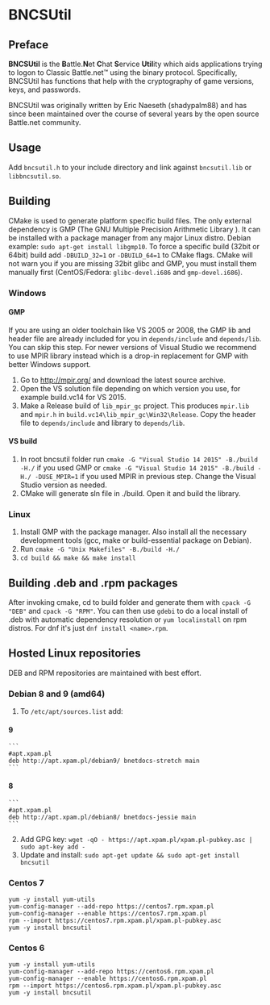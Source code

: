 # BNCSUtil
## Preface
**BNCSUtil** is the **B**attle.**N**et **C**hat **S**ervice **Util**ity which
aids applications trying to logon to Classic Battle.net&trade; using the binary
protocol. Specifically, BNCSUtil has functions that help with the cryptography
of game versions, keys, and passwords.

BNCSUtil was originally written by Eric Naeseth (shadypalm88) and has since
been maintained over the course of several years by the open source Battle.net community.

## Usage
Add `bncsutil.h` to your include directory and link against `bncsutil.lib` or `libbncsutil.so`.

## Building
CMake is used to generate platform specific build files. The only external dependency is GMP (The GNU Multiple Precision Arithmetic Library ).
It can be installed with a package manager from any major Linux distro. Debian example: `sudo apt-get install libgmp10`. To force a specific build (32bit or 64bit) build add `-DBUILD_32=1` or `-DBUILD_64=1` to CMake flags. CMake will not warn you if you are missing 32bit glibc and GMP, you must install them manually first (CentOS/Fedora: `glibc-devel.i686` and `gmp-devel.i686`).

### Windows

#### GMP
If you are using an older toolchain like VS 2005 or 2008, the GMP lib and header file are already included for you in `depends/include` and `depends/lib`. You can skip this step.
For newer versions of Visual Studio we recommend to use MPIR library instead which is a drop-in replacement for GMP with better Windows support.
 1. Go to http://mpir.org/ and download the latest source archive.
 2. Open the VS solution file depending on which version you use, for example build.vc14 for VS 2015.
 3. Make a Release build of `lib_mpir_gc` project. This produces `mpir.lib` and `mpir.h` in `build.vc14\lib_mpir_gc\Win32\Release`. Copy the header file to `depends/include` and library to `depends/lib`.

#### VS build
 1. In root bncsutil folder run `cmake -G "Visual Studio 14 2015" -B./build -H./` if you used GMP or `cmake -G "Visual Studio 14 2015" -B./build -H./ -DUSE_MPIR=1`  if you used MPIR in previous step. Change the Visual Studio version as needed.
 2. CMake will generate sln file in ./build. Open it and build the library.

### Linux
 1. Install GMP with the package manager. Also install all the necessary development tools (gcc, make or build-essential package on Debian).
 2. Run `cmake -G "Unix Makefiles" -B./build -H./`
 3. `cd build && make && make install`

## Building .deb and .rpm packages
After invoking cmake, cd to build folder and generate them with `cpack -G "DEB"` and `cpack -G "RPM"`.
You can then use `gdebi` to do a local install of .deb with automatic dependency resolution or `yum localinstall` on rpm distros. For dnf it's just `dnf install <name>.rpm`.

## Hosted Linux repositories
DEB and RPM repositories are maintained with best effort.

### Debian 8 and 9 (amd64)
 1. To `/etc/apt/sources.list` add:

#### 9
    ```
    #apt.xpam.pl
    deb http://apt.xpam.pl/debian9/ bnetdocs-stretch main
    ```
#### 8
    ```
    #apt.xpam.pl
    deb http://apt.xpam.pl/debian8/ bnetdocs-jessie main
    ```

 2. Add GPG key: `wget -qO - https://apt.xpam.pl/xpam.pl-pubkey.asc | sudo apt-key add -`
 3. Update and install: `sudo apt-get update && sudo apt-get install bncsutil`


### Centos 7
```
yum -y install yum-utils
yum-config-manager --add-repo https://centos7.rpm.xpam.pl
yum-config-manager --enable https://centos7.rpm.xpam.pl
rpm --import https://centos7.rpm.xpam.pl/xpam.pl-pubkey.asc
yum -y install bncsutil
```
### Centos 6
```
yum -y install yum-utils
yum-config-manager --add-repo https://centos6.rpm.xpam.pl
yum-config-manager --enable https://centos6.rpm.xpam.pl
rpm --import https://centos6.rpm.xpam.pl/xpam.pl-pubkey.asc
yum -y install bncsutil
```
